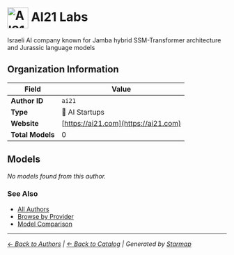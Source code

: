 # <img src="https://raw.githubusercontent.com/agentstation/starmap/master/internal/embedded/logos/ai21.svg" alt="AI21 Labs logo" width="48" height="48" style="vertical-align: middle;"> AI21 Labs
  
  
  
Israeli AI company known for Jamba hybrid SSM-Transformer architecture and Jurassic language models
  
  
## Organization Information
  
| Field | Value |
|---------|---------|
| **Author ID** | `ai21` |
| **Type** | 🚀 AI Startups |
| **Website** | [https://ai21.com](https://ai21.com) |
| **Total Models** | 0 |

  
## Models
  
*No models found from this author.*
  
### See Also
  
- [All Authors](../)
- [Browse by Provider](../../providers/)
- [Model Comparison](../../models/)
  
---
*_[← Back to Authors](../) | [← Back to Catalog](../../) | Generated by [Starmap](https://github.com/agentstation/starmap)_*